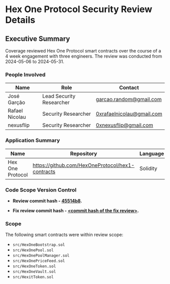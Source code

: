 # Hex One Protocol Security Review Details

## Executive Summary
Coverage reviewed Hex One Protocol smart contracts over the course of a 4 week engagement with three engineers. The review was conducted from 2024-05-06 to 2024-05-31.

### People Involved
| Name                      | Role                      | Contact                   |
|---------------------------|---------------------------|---------------------------|
| José Garção               | Lead Security Researcher  | garcao.random@gmail.com   |
| Rafael Nicolau            | Security Researcher       | 0xrafaelnicolau@gmail.com |
| nexusflip                 | Security Researcher       | 0xnexusflip@gmail.com     |

### Application Summary
| Name            | Repository                                                | Language | Platform   |
|-----------------|-----------------------------------------------------------|----------|------------|
| Hex One Protocol | https://github.com/HexOneProtocol/hex1-contracts         | Solidity | Pulsechain |

### Code Scope Version Control
- **Review commit hash - [45514b8](https://github.com/HexOneProtocol/hex1-contracts/tree/45514b8a25a24679dffbe99db3e41196c06a2427).**

- **Fix review commit hash - [\<commit hash of the fix review>](link-to-the-commit).**

### Scope
The following smart contracts were within review scope:
* `src/HexOneBootstrap.sol`
* `src/HexOnePool.sol`
* `src/HexOnePoolManager.sol`
* `src/HexOnePriceFeed.sol`
* `src/HexOneToken.sol`
* `src/HexOneVault.sol`
* `src/HexitToken.sol`
